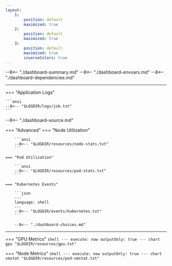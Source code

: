 ```yaml
---
layout:
    1:
        position: default
        maximized: true
    2:
        position: default
        maximized: true
    3:
        position: default
        maximized: true
        inverseColors: true
---
```


--8<-- "./dashboard-summary.md"
--8<-- "./dashboard-envvars.md"
--8<-- "./dashboard-dependencies.md"

---

=== "Application Logs"

    ```ansi
    --8<-- "$LOGDIR/logs/job.txt"
    ```

--8<-- "./dashboard-source.md"

=== "Advanced"
    === "Node Utilization"

        ```ansi
        --8<-- "$LOGDIR/resources/node-stats.txt"
        ```

    === "Pod Utilization"

        ```ansi
        --8<-- "$LOGDIR/resources/pod-stats.txt"
        ```

    === "Kubernetes Events"

        ```json
        ---
        language: shell
        ---
        --8<-- "$LOGDIR/events/kubernetes.txt"
        ```

        --8<-- "./dashboard-choices.md"

---

=== "GPU Metrics"
    ```shell
    ---
    execute: now
    outputOnly: true
    ---
    chart gpu "$LOGDIR/resources/gpu.txt"
    ```

=== "Node Metrics"
    ```shell
    ---
    execute: now
    outputOnly: true
    ---
    chart vmstat "$LOGDIR/resources/pod-vmstat.txt"
    ```
